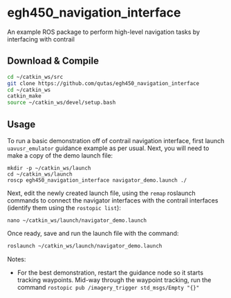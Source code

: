 # egh450_navigation_interface
 An example ROS package to perform high-level navigation tasks by interfacing with contrail 

## Download & Compile
```sh
cd ~/catkin_ws/src
git clone https://github.com/qutas/egh450_navigation_interface
cd ~/catkin_ws
catkin_make
source ~/catkin_ws/devel/setup.bash
```


## Usage
To run a basic demonstration off of contrail navigation interface, first launch `uavusr_emulator` guidance example as per usual. Next, you will need to make a copy of the demo launch file:
```
mkdir -p ~/catkin_ws/launch
cd ~/catkin_ws/launch
roscp egh450_navigation_interface navigator_demo.launch ./
```

Next, edit the newly created launch file, using the `remap` roslaunch commands to connect the navigator interfaces with the contrail interfaces (identify them using the `rostopic list`):
```
nano ~/catkin_ws/launch/navigator_demo.launch
```

Once ready, save and run the launch file with the command:
```sh
roslaunch ~/catkin_ws/launch/navigator_demo.launch
```

Notes:
- For the best demonstration, restart the guidance node so it starts tracking waypoints. Mid-way through the waypoint tracking, run the command `rostopic pub /imagery_trigger std_msgs/Empty "{}"`